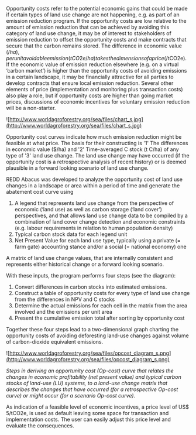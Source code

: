 Opportunity costs refer to the potential economic gains that could be made if certain types of land use change are not happening, e.g. as part of an emission reduction program. If the opportunity costs are low relative to the amount of emission reduction that can be achieved by avoiding this category of land use change, it may be of interest to stakeholders of emission reduction to offset the opportunity costs and make contracts that secure that the carbon remains stored. The difference in economic value ($/ha), per unit avoidable emission (tCO2e/ha) takes the dimensions of a price ($/tCO2e). If the economic value of emission reduction elsewhere (e.g. on a virtual ‘carbon market’) is higher than the opportunity costs of avoiding emissions in a certain landscape, it may be financially attractive for all parties to develop contracts that ensure local emission reduction. Several other elements of price (implementation and monitoring plus transaction costs) also play a role, but if opportunity costs are higher than going market prices, discussions of economic incentives for voluntary emission reduction will be a non-starter.

![http://www.worldagroforestry.org/sea/files/chart_s.jpg](http://www.worldagroforestry.org/sea/files/chart_s.jpg)

Opportunity cost curves indicate how much emission reduction might be feasible at what price. The basis for their constructing is '1' The differences in economic value ($/ha) and '2' Time-averaged C stock (t C/ha) of any type of '3' land use change. The land use change may have occurred (if the opportunity cost is a retrospective analysis of recent history) or is deemed plausible in a forward looking scenario of land use change.

REDD Abacus was developed to analyze the opportunity cost of land use changes in a landscape or area within a period of time and generate the abatement cost curve using

  1. A legend that represents land use change from the perspective of economic (‘land use) as well as carbon storage (‘land cover’) perspectives, and that allows land use change data to be compiled by a combination of land cover change detection and economic constraints (e.g. labour requirements in relation to human population density)
  1. Typical carbon stock data for each legend unit
  1. Net Present Value for each land use type, typically using a private (= farm gate) accounting stance  and/or a social (= national economy) one

A matrix of land use change values, that are internally consistent and represents either historical change or a forward looking scenario.

With these inputs, the program performs four steps (see the diagram):
  1. Convert differences in carbon stocks into estimated emissions.
  1. Construct a table of opportunity costs for every type of land use change from the differences in NPV and C stocks
  1. Determine the actual emissions for each cell in the matrix from the area involved and the emissions per unit area
  1. Present the cumulative emission total after sorting by opportunity cost

Together these four steps lead to a two-dimensional graph charting the opportunity costs of avoiding deforesting land-use changes against volume of carbon-dioxide equivalent emissions.

![http://www.worldagroforestry.org/sea/files/opcost_diagram_s.png](http://www.worldagroforestry.org/sea/files/opcost_diagram_s.png)

_Steps in deriving an opportunity cost (Op-cost) curve that relates the changes in economic profitability (net present value) and typical carbon stocks of land-use (LU) systems, to a land-use change matrix that describes the changes that have occurred (for a retrospective Op-cost curve) or might occur (for a scenario Op-cost curve)._

As indication of a feasible level of economic incentives, a price level of US$ 5/tCO2e, is used as default leaving some space for transaction and implementation costs. The user can easily adjust this price level and evaluate the consequences.